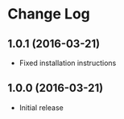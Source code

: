 # Change Log

## 1.0.1 (2016-03-21)

- Fixed installation instructions

## 1.0.0 (2016-03-21)

- Initial release
